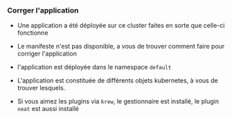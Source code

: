 


### Corrger l'application

- Une application a été déployée sur ce cluster faites en sorte que celle-ci fonctionne

- Le manifeste n'est pas disponible, a vous de trouver comment faire pour corriger l'application

- l'application est déployée dans le namespace `default`
  
- L'application est constituée de différents objets kubernetes, à vous de trouver lesquels.

- Si vous aimez les plugins via `krew`, le gestionnaire est installé, le plugin `neat` est aussi installé
